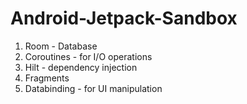 # Android-Jetpack-Sandbox

1. Room - Database
2. Coroutines - for I/O operations
3. Hilt - dependency injection
4. Fragments
5. Databinding - for UI manipulation

